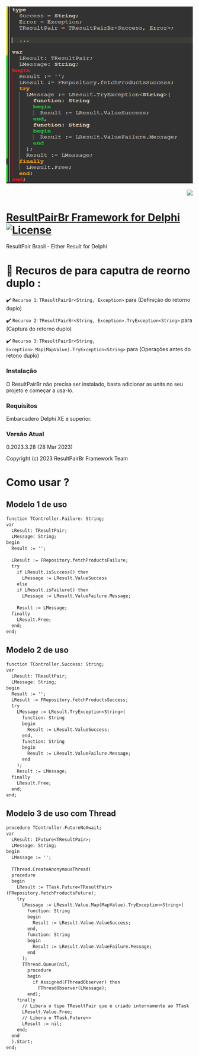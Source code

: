 [![ResultPairBr Framework](https://github.com/HashLoad/ResultPairBr/blob/main/Images/resultpair.png)](https://www.isaquepinheiro.com.br)
<p align="right" width="50%">
    <a href="https://pag.ae/bglQrWD"><img src="https://www.isaquepinheiro.com.br/imagens/doepagueseguro.png"> 
</p>

# ResultPairBr Framework for Delphi   [![License](https://img.shields.io/badge/Licence-LGPL--3.0-blue.svg)](https://opensource.org/licenses/LGPL-3.0)
ResultPair Brasil - Either Result for Delphi

# :hammer: Recuros de para caputra de reorno duplo :

:heavy_check_mark: `Recurso 1`: ```TResultPairBr<String, Exception>``` para (Definição do retorno duplo)

:heavy_check_mark: `Recurso 2`: ```TResultPairBr<String, Exception>.TryException<String>``` para (Captura do retorno duplo)

:heavy_check_mark: `Recurso 3`: ```TResultPairBr<String, Exception>.Map(MapValue).TryException<String>``` para (Operações antes do retono duplo)

### Instalação ###
O ResultPairBr não precisa ser instalado, basta adicionar as units no seu projeto e começar a usa-lo.

### Requisitos ###
Embarcadero Delphi XE e superior.

### Versão Atual ###
0.2023.3.28 (28 Mar 2023)

Copyright (c) 2023 ResultPairBr Framework Team

# Como usar ?

## Modelo 1 de uso

```Delphi
function TController.Failure: String;
var
  LResult: TResultPair;
  LMessage: String;
begin
  Result := '';

  LResult := FRepository.fetchProductsFailure;
  try
    if LResult.isSuccess() then
      LMessage := LResult.ValueSuccess
    else
    if LResult.isFailure() then
      LMessage := LResult.ValueFailure.Message;

    Result := LMessage;
  finally
    LResult.Free;
  end;
end;
```
## Modelo 2 de uso

```Delphi
function TController.Success: String;
var
  LResult: TResultPair;
  LMessage: String;
begin
  Result := '';
  LResult := FRepository.fetchProductsSuccess;
  try
    LMessage := LResult.TryException<String>(
      function: String
      begin
        Result := LResult.ValueSuccess;
      end,
      function: String
      begin
        Result := LResult.ValueFailure.Message;
      end
    );
    Result := LMessage;
  finally
    LResult.Free;
  end;
end;
```
## Modelo 3 de uso com Thread
```Delphi
procedure TController.FutureNoAwait;
var
  LResult: IFuture<TResultPair>;
  LMessage: String;
begin
  LMessage := '';

  TThread.CreateAnonymousThread(
  procedure
  begin
    LResult := TTask.Future<TResultPair>(FRepository.fetchProductsFuture);
    try
      LMessage := LResult.Value.Map(MapValue).TryException<String>(
        function: String
        begin
          Result := LResult.Value.ValueSuccess;
        end,
        function: String
        begin
          Result := LResult.Value.ValueFailure.Message;
        end
      );
      TThread.Queue(nil,
        procedure
        begin
          if Assigned(FThreadObserver) then
            FThreadObserver(LMessage);
        end);
    finally
      // Libera o tipo TResultPair que é criado internamente ao TTask
      LResult.Value.Free;
      // Libera o TTask.Future<>
      LResult := nil;
    end;
  end
  ).Start;
end;
```